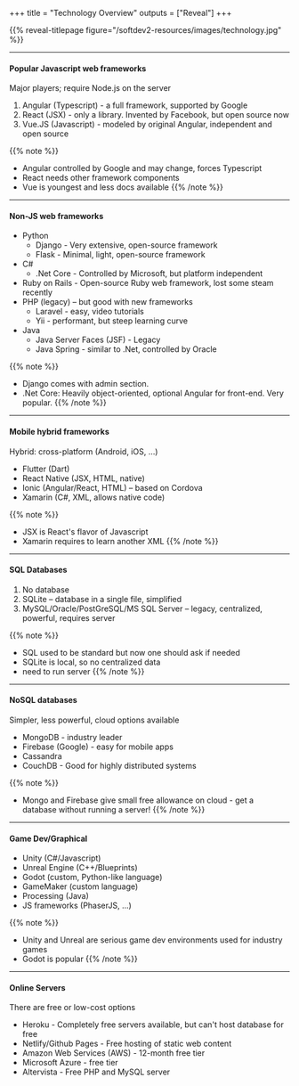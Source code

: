 +++
title = "Technology Overview"
outputs = ["Reveal"]
+++

{{% reveal-titlepage figure="/softdev2-resources/images/technology.jpg" %}}

---

#### Popular Javascript web frameworks

Major players; require Node.js on the server

1. Angular (Typescript) - a full framework, supported by Google
1. React (JSX) - only a library. Invented by Facebook, but open source now
1. Vue.JS (Javascript) - modeled by original Angular, independent and open source

{{% note %}}
- Angular controlled by Google and may change, forces Typescript
- React needs other framework components
- Vue is youngest and less docs available
{{% /note %}}

---

#### Non-JS web frameworks

- Python
  - Django - Very extensive, open-source framework
  - Flask - Minimal, light, open-source framework
- C#
  - .Net Core - Controlled by Microsoft, but platform independent
- Ruby on Rails - Open-source Ruby web framework, lost some steam recently
- PHP (legacy) – but good with new frameworks
  - Laravel - easy, video tutorials
  - Yii - performant, but steep learning curve
- Java
  - Java Server Faces (JSF) - Legacy
  - Java Spring - similar to .Net, controlled by Oracle

{{% note %}}
- Django comes with admin section.
- .Net Core: Heavily object-oriented, optional Angular for front-end. Very popular.
{{% /note %}}

---

#### Mobile hybrid frameworks

Hybrid: cross-platform (Android, iOS, …)

- Flutter (Dart)
- React Native (JSX, HTML, native)
- Ionic (Angular/React, HTML) – based on Cordova
- Xamarin (C#, XML, allows native code)

{{% note %}}
- JSX is React's flavor of Javascript
- Xamarin requires to learn another XML
{{% /note %}}

---

#### SQL Databases

1. No database
1. SQLite – database in a single file, simplified
1. MySQL/Oracle/PostGreSQL/MS SQL Server – legacy, centralized, powerful, requires server

{{% note %}}
- SQL used to be standard but now one should ask if needed
- SQLite is local, so no centralized data
- need to run server
{{% /note %}}

---

#### NoSQL databases

Simpler, less powerful, cloud options available

- MongoDB - industry leader
- Firebase (Google) - easy for mobile apps
- Cassandra 
- CouchDB - Good for highly distributed systems

{{% note %}}
- Mongo and Firebase give small free allowance on cloud - get a database without running a server!
{{% /note %}}

---

#### Game Dev/Graphical

- Unity (C#/Javascript)
- Unreal Engine (C++/Blueprints)
- Godot (custom, Python-like language)
- GameMaker (custom language)
- Processing (Java)
- JS frameworks (PhaserJS, ...)

{{% note %}}
- Unity and Unreal are serious game dev environments used for industry games
- Godot is popular
{{% /note %}}

---

#### Online Servers

There are free or low-cost options

- Heroku - Completely free servers available, but can't host database for free
- Netlify/Github Pages - Free hosting of static web content
- Amazon Web Services (AWS) - 12-month free tier 
- Microsoft Azure - free tier 
- Altervista - Free PHP and MySQL server
